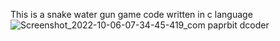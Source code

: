 This is a snake water gun game code written in c language ![Screenshot_2022-10-06-07-34-45-419_com paprbit dcoder](https://user-images.githubusercontent.com/105304169/194213481-72cc5d6c-4dbc-476c-90c8-03a8bce4f43b.jpg)
